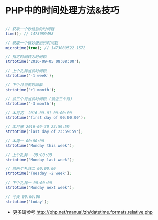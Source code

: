 PHP中的时间处理方法&技巧
======================

```php

// 获取一个秒级别的时间戳
time(); // 1473089498

// 获取一个微妙级别的时间戳
microtime(true); // 1473089522.1572

// 指定时间转为时间戳
strtotime('2016-09-05 08:08:00');

// 上个礼拜当前时间戳
strtotime('-1 week');

// 下个月当前时间戳
strtotime('+1 month');

// 前三个月当前时间戳 (最近三个月)
strtotime('-3 month');

// 本月初  2016-09-01 00:00:00
strtotime('first day of 00:00:00');

// 本月底 2016-09-30 23:59:59
strtotime('last day of 23:59:59');

// 本周一 00:00:00
strtotime('Monday this week');

// 上个礼拜一 00:00:00
strtotime('Monday last week');

// 前两个礼拜二 00:00:00
strtotime('Tuesday -2 week');

// 下个礼拜一 00:00:00
strtotime('Monday next week');

// 今天 00:00:00
strtotime('today');

```

* 更多请参考 <http://php.net/manual/zh/datetime.formats.relative.php>
